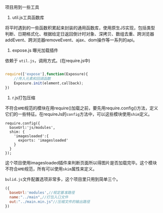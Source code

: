 ﻿项目用到一些工具

1. util.js工具函数库

将平时遇到的一些函数积累起来封装的通用函数库，使用原生JS实现，包括类型判断、日期格式化、根据给定日返回倒计时对象、深拷贝、数组去重、跨浏览器addEvent、跨浏览器removeEvent、ajax、dom操作等一系列的api。

1. expose.js 曝光加载插件

依赖于 `util.js`，调用方式。(在require.js中)

```javascript

require(['expose'],function(Exposure){
	//传入元素和回调函数
	Exposure.init(element,callback);
})

```

1. r.js打包压缩

不符合`AMD`规范的模块在用require()加载之前，要先用require.config()方法，定义它们的一些特征。在requireJs的`config`方法中，可以这些模块使用`shim`定义。
```javsscript
require.config({
  baseUrl:'js/modules',
  shim: {
    'imagesloaded':{
      exports: 'imagesloaded'
    }
  }
});
```

这个项目使用imagesloaded插件来判断页面所以得图片是否加载完毕。这个模块不符合`AMD`规范，所有可以使用`skim`属性来定义。

`bulid.js`文件配置选项非常多，这个项目里只用到简单三个。

```javascript
({
  baseUrl:'modules',//规定基准路径
  name:"../main",//打包入口文件
  out:"../main.min.js"//压缩文件的输出路径
})
```




